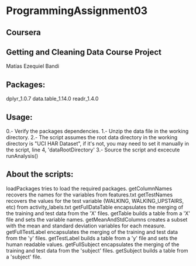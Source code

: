 # ProgrammingAssignment03

## Coursera
## Getting and Cleaning Data Course Project

Matías Ezequiel Bandi

## Packages:
dplyr_1.0.7
data.table_1.14.0
readr_1.4.0


## Usage:
0.- Verify the packages dependencies.
1.- Unzip the data file in the working directory.
2.- The script assumes the root data directory in the working directory is "UCI HAR Dataset", if it's not, you may need to set it manually in the script, line 4, 'dataRootDirectory'
3.- Source the script and excecute runAnalysis()


## About the scripts:
loadPackages tries to load the required packages.
getColumnNames recovers the names for the variables from features.txt
getTestNames recovers the values for the test variable (WALKING, WALKING_UPSTAIRS, etc) from activity_labels.txt
getFullDataTable encapsulates the merging of the training and test data from the 'X' files.
getTable builds a table from a 'X' file and sets the variable names.
getMeanAndStdColumns creates a subset with the mean and standard deviation variables for each measure.
getFullTestLabel encapsulates the merging of the training and test data from the 'y' files.
getTestLabel builds a table from a 'y' file and sets the human readable values.
getFullSubject encapsulates the merging of the training and test data from the 'subject' files.
getSubject builds a table from a 'subject' file.
